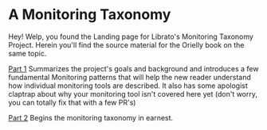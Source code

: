 # A Monitoring Taxonomy

Hey! Welp, you found the Landing page for Librato's Monitoring Taxonomy
Project. Herein you'll find the source material for the Orielly book on the
same topic. 

[Part 1](/part1) Summarizes the project's goals and background and introduces a
few fundamental Monitoring patterns that will help the new reader understand
how individual monitoring tools are described. It also has some apologist
claptrap about why your monitoring tool isn't covered here yet (don't worry,
you can totally fix that with a few PR's)

[Part 2](/part2) Begins the monitoring taxonomy in earnest.

